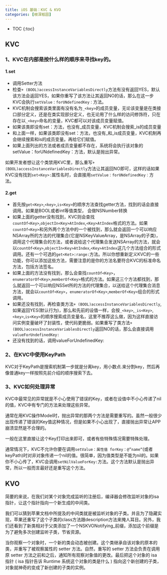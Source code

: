 ```yaml
---
title: iOS 基础：KVC & KVO
categories: [根深柢固]
---
```


- TOC
{:toc}

## KVC
### 1、KVC在内部是按什么样的顺序来寻找key的。
#### 1.set
- 调用Setter方法
- 检查`+ (BOOL)accessInstanceVariablesDirectly`方法有没有返回YES，默认该方法会返回YES，如果你重写了该方法让其返回NO的话，那么在这一步KVC会执行`setValue：forUNdefinedKey：`方法。
- KVC机制会搜索该类里面有没有名为`_<key>`的成员变量，无论该变量是在类接口部分定义，还是在类实现部分定义，也无论用了什么样的访问修饰符，只在存在以`_<key>`命名的变量，KVC都可以对该成员变量赋值。
- 如果该类即没有set<Key>：方法，也没有_<key>成员变量，KVC机制会搜索_is<Key>的成员变量
- 和上面一样，如果该类即没有set<Key>：方法，也没有_<key>和_is<Key>成员变量，KVC机制再会继续搜索<key>和is<Key>的成员变量。再给它们赋值。
- 如果上面列出的方法或者成员变量都不存在，系统将会执行该对象的setValue：forUNdefinedKey：方法，默认是抛出异常。

如果开发者想让这个类禁用KVC里，那么重写`+ (BOOL)accessInstanceVariablesDirectly`方法让其返回NO即可，这样的话如果KVC没有找到`set<Key>:`属性名时，会直接用`setValue：forUNdefinedKey：`方法。


#### 2.get
- 首先按`get<Key>`,`<key>`,`is<Key>`的顺序方法查找getter方法，找到的话会直接调用。如果是BOOL或者int等值类型， 会做NSNumber转换
- 如果上面的getter没有找到，KVC则会查找`countOf<Key>`,`objectIn<Key>AtIndex`,`<Key>AtIndex`格式的方法。如果`countOf<Key>`和另外两个方法中的一个被找到，那么就会返回一个可以响应NSArray所的方法的代理集合(它是NSKeyValueArray，是NSArray的子类)，调用这个代理集合的方法，或者说给这个代理集合发送NSArray的方法，就会以`countOf<Key>`,`objectIn<Key>AtIndex`,`<Key>AtIndex`这几个方法组合的形式调用。还有一个可选的`get<Ket>:range:`方法。所以你想重新定义KVC的一些功能，你可以添加这些方法，需要注意的是你的方法名要符合KVC的标准命名方法，包括方法签名。
- 如果上面的方法没有找到，那么会查找`countOf<Key>`，`enumeratorOf<Key>`,`memberOf<Key>`格式的方法。如果这三个方法都找到，那么就返回一个可以响应NSSet所的方法的代理集合，以送给这个代理集合消息方法，就会以`countOf<Key>`，`enumeratorOf<Key>`,`memberOf<Key>`组合的形式调用。
- 如果还没有找到，再检查类方法`+ (BOOL)accessInstanceVariablesDirectly`,如果返回YES(默认行为)，那么和先前的设值一样，会按`_<key>`,`_is<Key>`,`<key>`,`is<Key>`的顺序搜索成员变量名，这里不推荐这么做，因为这样直接访问实例变量破坏了封装性，使代码更脆弱。如果重写了类方法`+ (BOOL)accessInstanceVariablesDirectly`返回NO的话，那么会直接调用`valueForUndefinedKey:`
- 还没有找到的话，调用valueForUndefinedKey:


### 2、在KVC中使用KeyPath
KVC对于KeyPath是搜索机制第一步就是分离key，用小数点.来分割key，然后再像普通key一样按照先前介绍的顺序搜索下去。

### 3、KVC如何处理异常
KVC中最常见的异常就是不小心使用了错误的Key，或者在设值中不小心传递了nil的值，KVC中有专门的方法来处理这些异常。

通常在用KVC操作Model时，抛出异常的那两个方法是需要重写的。虽然一般很少出现传递了错误的Key值这种情况，但是如果不小心出现了，直接抛出异常让APP崩溃显然是不合理的。

一般在这里直接让这个Key打印出来即可，或者有些特殊情况需要特殊处理。

通常情况下，KVC不允许你要在调用`setValue：属性值 forKey：@”name“`(或者keyPath)时对非对象传递一个nil的值。很简单，因为值类型是不能为nil的。如果你不小心传了，KVC会调用`setNilValueForKey:`方法。这个方法默认是抛出异常，所以一般而言最好还是重写这个方法。

## KVO
简要的来说，在我们对某个对象完成监听的注册后，编译器会修改监听对象的isa指针，让这个指针指向一个新生成的中间类。

我们可以猜到苹果文档中所提及的中间类就是被监听对象的子类。并且为了隐藏实现，苹果还重写了这个子类的class方法跟description方法来掩人耳目。另外，我们还看到了新类相对于父类添加了一个NSKVONotifying_前缀，添加这个前缀是为了避免多次创建监听子类，节省资源。

当你观察一个对象时，一个新的类会动态被创建。这个类继承自该对象的原本的类，并重写了被观察属性的 setter 方法。自然，重写的 setter 方法会负责在调用原 setter 方法之前和之后，通知所有观察对象值的更改。最后把这个对象的 isa 指针 ( isa 指针告诉 Runtime 系统这个对象的类是什么 ) 指向这个新创建的子类，对象就神奇的变成了新创建的子类的实例。
